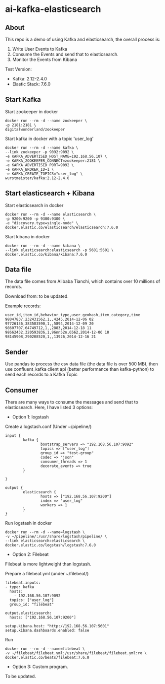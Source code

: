 # ai-kafka-elasticsearch

## About
This repo is a demo of using Kafka and elasticsearch, the overall process is:
1. Write User Events to Kafka
2. Consume the Events and send that to elasticsearch.
3. Monitor the Events from Kibana

Test Version:
- Kafka: 2.12-2.4.0
- Elastic Stack: 7.6.0

## Start Kafka

Start zookeeper in docker
```
docker run --rm -d --name zookeeper \
-p 2181:2181 \
digitalwonderland/zookeeper
```

Start kafka in docker with a topic 'user_log'
```
docker run --rm -d --name kafka \
--link zookeeper -p 9092:9092 \
-e KAFKA_ADVERTISED_HOST_NAME=192.168.56.107 \
-e KAFKA_ZOOKEEPER_CONNECT=zookeeper:2181 \
-e KAFKA_ADVERTISED_PORT=9092 \
-e KAFKA_BROKER_ID=1 \
-e KAFKA_CREATE_TOPICS="user_log" \
wurstmeister/kafka:2.12-2.4.0
```


## Start elasticsearch + Kibana

Start elasticsearch in docker
```
docker run --rm -d --name elasticsearch \
-p 9200:9200 -p 9300:9300 \
-e "discovery.type=single-node" \
docker.elastic.co/elasticsearch/elasticsearch:7.6.0
```

Start kibana in docker
```
docker run --rm -d --name kibana \
--link elasticsearch:elasticsearch -p 5601:5601 \
docker.elastic.co/kibana/kibana:7.6.0
```
## Data file

The data file comes from Alibaba Tianchi, which contains over 10 millions of records. 

Download from: to be updated.

Example records:
```
user_id,item_id,behavior_type,user_geohash,item_category,time
98047837,232431562,1,,4245,2014-12-06 02
97726136,383583590,1,,5894,2014-12-09 20
98607707,64749712,1,,2883,2014-12-18 11
98662432,320593836,1,96nn52n,6562,2014-12-06 10
98145908,290208520,1,,13926,2014-12-16 21
```

## Sender

Use pandas to process the csv data file (the data file is over 500 MB), then use confluent_kafka client api (better performance than kafka-python) to send each records to a Kafka Topic


## Consumer

There are many ways to consume the messages and send that to elasticsearch. Here, I have listed 3 options:

- Option 1: logstash

Create a logstash.conf (Under ~/pipeline/)
```
input {
        kafka {
                bootstrap_servers => "192.168.56.107:9092"
                topics => ["user_log"]
                group_id => "test-group"
                codec => "json"
                consumer_threads => 1
                decorate_events => true
        }

}

output {
        elasticsearch {
                hosts => ["192.168.56.107:9200"]
                index => "user_log"
                workers => 1
        }
}
```

Run logstash in docker
```
docker run --rm -d --name=logstash \
-v ~/pipeline/:/usr/share/logstash/pipeline/ \
--link elasticsearch:elasticsearch \
docker.elastic.co/logstash/logstash:7.6.0
```


- Option 2: Filebeat

Filebeat is more lightweight than logstash. 

Prepare a filebeat.yml (under ~/filebeat/)

```
filebeat.inputs:
- type: kafka
  hosts:
    - 192.168.56.107:9092
  topics: ["user_log"]
  group_id: "filebeat"

output.elasticsearch:
  hosts: ["192.168.56.107:9200"]

setup.kibana.host: "http://192.168.56.107:5601"
setup.kibana.dashboards.enabled: false
```

Run
```
docker run --rm -d --name=filebeat \
-v ~/filebeat/filebeat.yml:/usr/share/filebeat/filebeat.yml:ro \
docker.elastic.co/beats/filebeat:7.6.0
```


- Option 3: Custom program.

To be updated.
